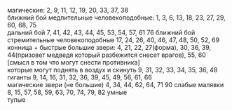 магические: 2, 9, 11, 12, 19, 20, 33, 37, 38  
ближний бой медлительные человекоподобные: 1, 3, 6, 13, 18, 23, 27, 29, 60, 68, 75  
дальний бой 7, 41, 42, 43, 44, 45, 53, 54, 57, 61  76
ближний бой стремительные человекоподобные 17, 24, 26, 40, 46, 47, 48, 50, 52, 69
конница + быстрые большие звери: 4, 21, 22, 27(форма), 30, 36, 39, 44(призовет медведя который разбежится снесет врагов), 55, 60 [смысл в том что могут снести противника]  
которые могут поднять в воздух и скинуть 9, 31, 32, 33, 34, 35, 36, 48   
гиганты 9, 14, 16, 31, 32, 36, 39, 45, 49, 56, 61, 66  
магические звери (не большие) 4, 34, 44, 62, 64, 71 90
слабые малявки 8, 15, 57, 58, 59, 63, 70, 74, 79, 82
умные  
тупые  